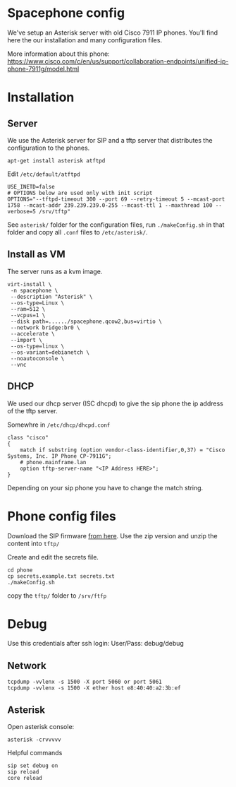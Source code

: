 # Spacephone config

We've setup an Asterisk server with old Cisco 7911 IP phones. You'll find here the our installation and many configuration files.

More information about this phone: https://www.cisco.com/c/en/us/support/collaboration-endpoints/unified-ip-phone-7911g/model.html


# Installation

## Server

We use the Asterisk server for SIP and a tftp server that distributes the configuration to the phones.

```
apt-get install asterisk atftpd
```

Edit `/etc/default/atftpd`

```
USE_INETD=false
# OPTIONS below are used only with init script
OPTIONS="--tftpd-timeout 300 --port 69 --retry-timeout 5 --mcast-port 1758 --mcast-addr 239.239.239.0-255 --mcast-ttl 1 --maxthread 100 --verbose=5 /srv/tftp"
```

See `asterisk/` folder for the configuration files, run `./makeConfig.sh` in that folder and copy all `.conf` files to `/etc/asterisk/`.


## Install as VM

The server runs as a kvm image.

```
virt-install \
 -n spacephone \
 --description "Asterisk" \
 --os-type=Linux \
 --ram=512 \
 --vcpus=1 \
 --disk path=....../spacephone.qcow2,bus=virtio \
 --network bridge:br0 \
 --accelerate \
 --import \
 --os-type=linux \
 --os-variant=debianetch \
 --noautoconsole \
 --vnc
 ```

## DHCP

We used our dhcp server (ISC dhcpd) to give the sip phone the ip address of the tftp server.

Somewhre in `/etc/dhcp/dhcpd.conf`
```
class "cisco"
{
    match if substring (option vendor-class-identifier,0,37) = "Cisco Systems, Inc. IP Phone CP-7911G";
    # phone.mainframe.lan
    option tftp-server-name "<IP Address HERE>";
}
```

Depending on your sip phone you have to change the match string.


# Phone config files

Download the SIP firmware [from here](https://goo.gl/ozAUrw). Use the zip version and unzip the content into `tftp/`

Create and edit the secrets file.
```
cd phone
cp secrets.example.txt secrets.txt
./makeConfig.sh
```

copy the `tftp/` folder to `/srv/ftfp`


# Debug

Use this credentials after ssh login:
User/Pass: debug/debug

## Network

```
tcpdump -vvlenx -s 1500 -X port 5060 or port 5061
tcpdump -vvlenx -s 1500 -X ether host e8:40:40:a2:3b:ef
```

## Asterisk

Open asterisk console:
```
asterisk -crvvvvv
```

Helpful commands
```
sip set debug on
sip reload
core reload
```
